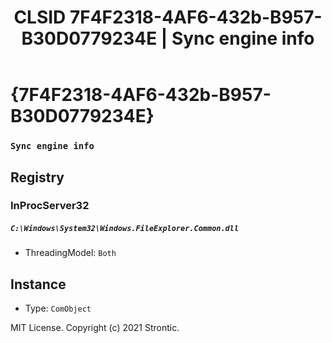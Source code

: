 ﻿---
title: "CLSID 7F4F2318-4AF6-432b-B957-B30D0779234E | Sync engine info"
excerpt: What is COM-Object CLSID 7F4F2318-4AF6-432b-B957-B30D0779234E?
---

# {7F4F2318-4AF6-432b-B957-B30D0779234E}

### `Sync engine info`

## Registry


### InProcServer32

##### `C:\Windows\System32\Windows.FileExplorer.Common.dll`
* ThreadingModel: `Both`

## Instance

* Type: `ComObject`

MIT License. Copyright (c) 2021 Strontic.


